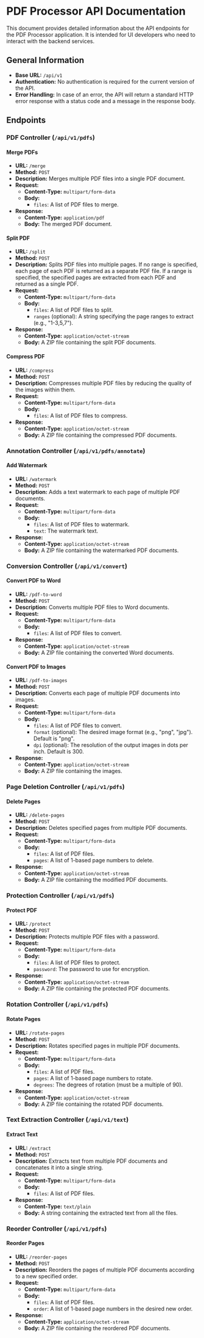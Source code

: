 # PDF Processor API Documentation

This document provides detailed information about the API endpoints for the PDF Processor application. It is intended for UI developers who need to interact with the backend services.

## General Information

- **Base URL:** `/api/v1`
- **Authentication:** No authentication is required for the current version of the API.
- **Error Handling:** In case of an error, the API will return a standard HTTP error response with a status code and a message in the response body.

## Endpoints

### PDF Controller (`/api/v1/pdfs`)

#### Merge PDFs

- **URL:** `/merge`
- **Method:** `POST`
- **Description:** Merges multiple PDF files into a single PDF document.
- **Request:**
  - **Content-Type:** `multipart/form-data`
  - **Body:**
    - `files`: A list of PDF files to merge.
- **Response:**
  - **Content-Type:** `application/pdf`
  - **Body:** The merged PDF document.

#### Split PDF

- **URL:** `/split`
- **Method:** `POST`
- **Description:** Splits PDF files into multiple pages. If no range is specified, each page of each PDF is returned as a separate PDF file. If a range is specified, the specified pages are extracted from each PDF and returned as a single PDF.
- **Request:**
  - **Content-Type:** `multipart/form-data`
  - **Body:**
    - `files`: A list of PDF files to split.
    - `ranges` (optional): A string specifying the page ranges to extract (e.g., "1-3,5,7").
- **Response:**
  - **Content-Type:** `application/octet-stream`
  - **Body:** A ZIP file containing the split PDF documents.

#### Compress PDF

- **URL:** `/compress`
- **Method:** `POST`
- **Description:** Compresses multiple PDF files by reducing the quality of the images within them.
- **Request:**
  - **Content-Type:** `multipart/form-data`
  - **Body:**
    - `files`: A list of PDF files to compress.
- **Response:**
  - **Content-Type:** `application/octet-stream`
  - **Body:** A ZIP file containing the compressed PDF documents.

### Annotation Controller (`/api/v1/pdfs/annotate`)

#### Add Watermark

- **URL:** `/watermark`
- **Method:** `POST`
- **Description:** Adds a text watermark to each page of multiple PDF documents.
- **Request:**
  - **Content-Type:** `multipart/form-data`
  - **Body:**
    - `files`: A list of PDF files to watermark.
    - `text`: The watermark text.
- **Response:**
  - **Content-Type:** `application/octet-stream`
  - **Body:** A ZIP file containing the watermarked PDF documents.

### Conversion Controller (`/api/v1/convert`)

#### Convert PDF to Word

- **URL:** `/pdf-to-word`
- **Method:** `POST`
- **Description:** Converts multiple PDF files to Word documents.
- **Request:**
  - **Content-Type:** `multipart/form-data`
  - **Body:**
    - `files`: A list of PDF files to convert.
- **Response:**
  - **Content-Type:** `application/octet-stream`
  - **Body:** A ZIP file containing the converted Word documents.

#### Convert PDF to Images

- **URL:** `/pdf-to-images`
- **Method:** `POST`
- **Description:** Converts each page of multiple PDF documents into images.
- **Request:**
  - **Content-Type:** `multipart/form-data`
  - **Body:**
    - `files`: A list of PDF files to convert.
    - `format` (optional): The desired image format (e.g., "png", "jpg"). Default is "png".
    - `dpi` (optional): The resolution of the output images in dots per inch. Default is 300.
- **Response:**
  - **Content-Type:** `application/octet-stream`
  - **Body:** A ZIP file containing the images.

### Page Deletion Controller (`/api/v1/pdfs`)

#### Delete Pages

- **URL:** `/delete-pages`
- **Method:** `POST`
- **Description:** Deletes specified pages from multiple PDF documents.
- **Request:**
  - **Content-Type:** `multipart/form-data`
  - **Body:**
    - `files`: A list of PDF files.
    - `pages`: A list of 1-based page numbers to delete.
- **Response:**
  - **Content-Type:** `application/octet-stream`
  - **Body:** A ZIP file containing the modified PDF documents.

### Protection Controller (`/api/v1/pdfs`)

#### Protect PDF

- **URL:** `/protect`
- **Method:** `POST`
- **Description:** Protects multiple PDF files with a password.
- **Request:**
  - **Content-Type:** `multipart/form-data`
  - **Body:**
    - `files`: A list of PDF files to protect.
    - `password`: The password to use for encryption.
- **Response:**
  - **Content-Type:** `application/octet-stream`
  - **Body:** A ZIP file containing the protected PDF documents.

### Rotation Controller (`/api/v1/pdfs`)

#### Rotate Pages

- **URL:** `/rotate-pages`
- **Method:** `POST`
- **Description:** Rotates specified pages in multiple PDF documents.
- **Request:**
  - **Content-Type:** `multipart/form-data`
  - **Body:**
    - `files`: A list of PDF files.
    - `pages`: A list of 1-based page numbers to rotate.
    - `degrees`: The degrees of rotation (must be a multiple of 90).
- **Response:**
  - **Content-Type:** `application/octet-stream`
  - **Body:** A ZIP file containing the rotated PDF documents.

### Text Extraction Controller (`/api/v1/text`)

#### Extract Text

- **URL:** `/extract`
- **Method:** `POST`
- **Description:** Extracts text from multiple PDF documents and concatenates it into a single string.
- **Request:**
  - **Content-Type:** `multipart/form-data`
  - **Body:**
    - `files`: A list of PDF files.
- **Response:**
  - **Content-Type:** `text/plain`
  - **Body:** A string containing the extracted text from all the files.

### Reorder Controller (`/api/v1/pdfs`)

#### Reorder Pages

- **URL:** `/reorder-pages`
- **Method:** `POST`
- **Description:** Reorders the pages of multiple PDF documents according to a new specified order.
- **Request:**
  - **Content-Type:** `multipart/form-data`
  - **Body:**
    - `files`: A list of PDF files.
    - `order`: A list of 1-based page numbers in the desired new order.
- **Response:**
  - **Content-Type:** `application/octet-stream`
  - **Body:** A ZIP file containing the reordered PDF documents.
